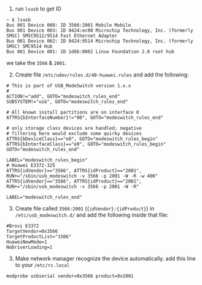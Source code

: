 1. run `lsusb` to get ID

```
~ $ lsusb
Bus 001 Device 008: ID 3566:2001 Mobile Mobile
Bus 001 Device 003: ID 0424:ec00 Microchip Technology, Inc. (formerly SMSC) SMSC9512/9514 Fast Ethernet Adapter
Bus 001 Device 002: ID 0424:9514 Microchip Technology, Inc. (formerly SMSC) SMC9514 Hub
Bus 001 Device 001: ID 1d6b:0002 Linux Foundation 2.0 root hub
```

we take the `3566` & `2001`.

2. Create file `/etc/udev/rules.d/40-huawei.rules` and add the following:

```
# This is part of USB_ModeSwitch version 1.x.x
#
ACTION!="add", GOTO="modeswitch_rules_end"
SUBSYSTEM!="usb", GOTO="modeswitch_rules_end"

# All known install partitions are on interface 0
ATTRS{bInterfaceNumber}!="00", GOTO="modeswitch_rules_end"

# only storage class devices are handled; negative
# filtering here would exclude some quirky devices
ATTRS{bDeviceClass}=="e0", GOTO="modeswitch_rules_begin"
ATTRS{bInterfaceClass}=="e0", GOTO="modeswitch_rules_begin"
GOTO="modeswitch_rules_end"

LABEL="modeswitch_rules_begin"
# Huawei E3372-325
ATTRS{idVendor}=="3566", ATTRS{idProduct}=="2001", RUN+="/sbin/usb_modeswitch -v 3566 -p 2001 -W -R -w 400"
ATTRS{idVendor}=="3566", ATTRS{idProduct}=="2001", RUN+="/sbin/usb_modeswitch -v 3566 -p 2001 -W -R"

LABEL="modeswitch_rules_end"
```

3. Create file called `3566:2001` (`{idVendor}:{idProduct}`) in `/etc/usb_modeswitch.d/` and add the following inside that file:

```
#Brovi E3372
TargetVendor=0x3566
TargetProductList="1506"
HuaweiNewMode=1
NoDriverLoading=1
```

3. Make network manager recognize the device automatically. add this line to your `/etc/rc.local`

```
modprobe usbserial vendor=0x3566 product=0x2001
```